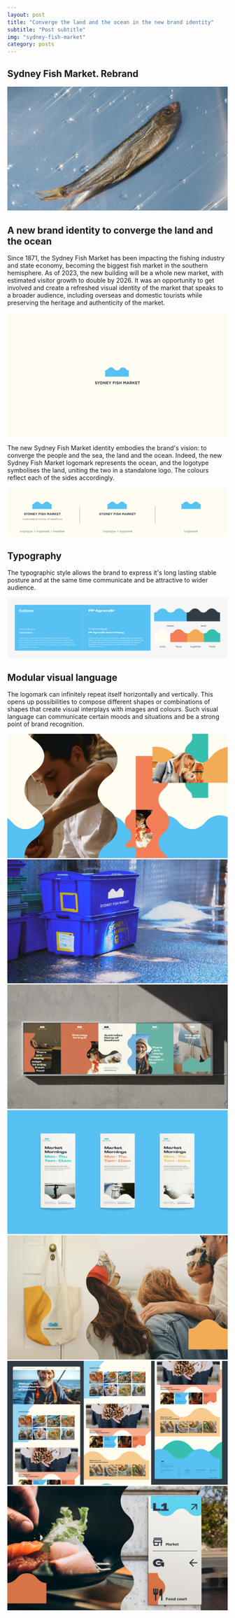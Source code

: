 ```yaml
---
layout: post
title: "Converge the land and the ocean in the new brand identity"
subtitle: "Post subtitle"
img: "sydney-fish-market"
category: posts
---
```


## Sydney Fish Market. Rebrand

<img src="/img/sydney-fish-market-1.jpg" class="content-img-full" />

## A new brand identity to converge the land and the ocean

<span class="half-content">Since 1871, the Sydney Fish Market has been impacting the 
fishing industry and state economy, becoming the biggest fish market in 
the southern hemisphere. As of 2023, the new building will be a whole new market, with estimated visitor
growth to double by 2026. It was an opportunity to get involved and create a refreshed visual identity of the market that speaks to a broader audience, 
including overseas and domestic tourists while preserving the heritage and authenticity of the market.

<img src="/img/sydney-fish-market-2.jpg" class="content-img-full" />

<span class="half-content">The new Sydney Fish Market identity embodies the brand's vision: to converge the people and the sea, the land and the ocean. 
Indeed, the new Sydney Fish Market logomark represents the ocean, and the logotype symbolises the land, uniting the two in a standalone logo.
The colours reflect each of the sides accordingly.

<img src="/img/sydney-fish-market-3.jpg" class="content-img-full" />

## Typography

<span class="half-content">The typographic style allows the brand to express it's long lasting stable posture and at the same time communicate and be attractive to wider audience. 

<img src="/img/sydney-fish-market-12.jpg" class="content-img-full" />

## Modular visual language

<span class="half-content">The logomark can infinitely repeat itself horizontally and vertically.
This opens up possibilities to compose different shapes or combinations of shapes that create visual interplays with images and colours. 
Such visual language can communicate certain moods and situations and be a strong point of brand recognition.

<img src="/img/sydney-fish-market-4.jpg" class="content-img-full" />

<img src="/img/sydney-fish-market-5.jpg" class="content-img-full" />

<img src="/img/sydney-fish-market-6.jpg" class="content-img-full" />

<img src="/img/sydney-fish-market-7.jpg" class="content-img-full" />

<img src="/img/sydney-fish-market-8.jpg" class="content-img-full" />

<img src="/img/sydney-fish-market-10.jpg" class="content-img-full" />

<img src="/img/sydney-fish-market-11.jpg" class="content-img-full" />